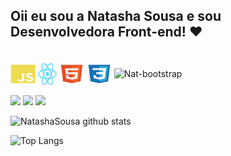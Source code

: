## Oii eu sou a Natasha Sousa e sou Desenvolvedora Front-end! ❤



<div style="display: inline_block"><br>
  <img align="center" alt="Nat-Js" height="30" width="40" src="https://raw.githubusercontent.com/devicons/devicon/master/icons/javascript/javascript-plain.svg">
  <img align="center" alt="Nat-React" height="40" width="30" src="https://raw.githubusercontent.com/devicons/devicon/master/icons/react/react-original.svg">
  <img align="center" alt="Nat-HTML" height="30" width="40" src="https://raw.githubusercontent.com/devicons/devicon/master/icons/html5/html5-original.svg">
  <img align="center" alt="Nat-CSS" height="30" width="40" src="https://raw.githubusercontent.com/devicons/devicon/master/icons/css3/css3-original.svg">
  <img align="center" alt="Nat-bootstrap" height="30" width="40" src="https://cdn.jsdelivr.net/gh/devicons/devicon/icons/bootstrap/bootstrap-original.svg">
 

</div>
</div>


</div>



  
  <a href="https://www.instagram.com/natasha_fernandesoficial/" target="_blank"><img src="https://img.shields.io/badge/-Instagram-%23E4405F?style=for-the-badge&logo=instagram&logoColor=white" target="_blank"></a>
   <a href = "mailto:natashafernandes144@gmail.com"><img src="https://img.shields.io/badge/-Gmail-%23333?style=for-the-badge&logo=gmail&logoColor=white" target="_blank"></a>
  <a href="https://www.linkedin.com/in/natasha-sousa-53a0bb201/" target="_blank"><img src="https://img.shields.io/badge/-LinkedIn-%230077B5?style=for-the-badge&logo=linkedin&logoColor=white" target="_blank"></a> 
  
</div>

![NatashaSousa github stats](https://github-readme-stats.vercel.app/api?username=NatashaSousa&show_icons=true&theme=radical)

![Top Langs](https://github-readme-stats-git-masterrstaa-rickstaa.vercel.app/api/top-langs/?username=NatashaSousa&layout=compact&bg_color=000&border_color=30A3DC&title_color=E94D5F&text_color=FFF)


       
